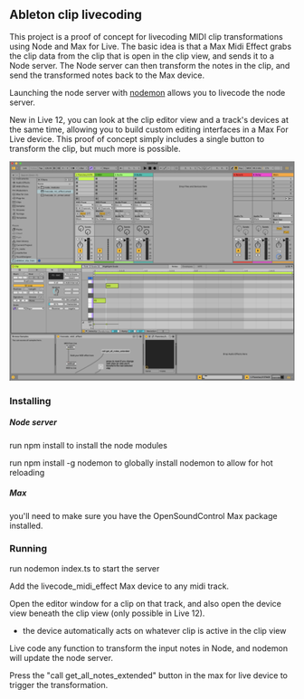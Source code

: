 ## Ableton clip livecoding

This project is a proof of concept for livecoding MIDI clip transformations using Node and Max for Live. 
The basic idea is that a Max Midi Effect grabs the clip data from the clip that is open in the clip view, and sends it to a Node server. 
The Node server can then transform the notes in the clip, and send the transformed notes back to the Max device. 

Launching the node server with [nodemon](https://www.npmjs.com/package/nodemon) allows you to livecode the node server.

New in Live 12, you can look at the clip editor view and a track's devices at the same time, allowing you to build custom editing interfaces in a Max For Live device. This proof of concept simply includes a single button to transform the clip, but much more is possible. 

![Ableton 12 Screenshot](ableton_12_screenshot.png)


### Installing

##### Node server

run npm install to install the node modules

run npm install -g nodemon to globally install nodemon to allow for hot reloading


##### Max
you'll need to make sure you have the OpenSoundControl Max package installed.


### Running

run nodemon index.ts to start the server

Add the livecode_midi_effect Max device to any midi track. 

Open the editor window for a clip on that track, and also open the device view beneath the clip view (only possible in Live 12).
- the device automatically acts on whatever clip is active in the clip view

Live code any function to transform the input notes in Node, and nodemon will update the node server. 

Press the "call get_all_notes_extended" button in the max for live device to trigger the transformation.

